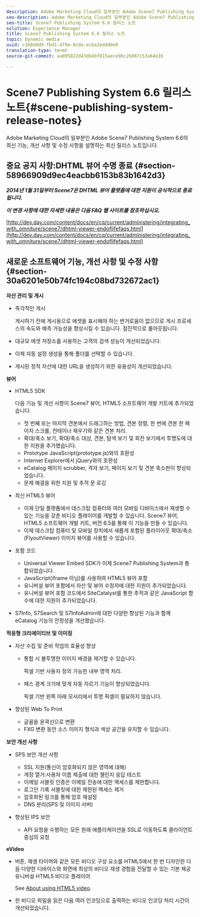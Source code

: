 ```yaml
---
description: Adobe Marketing Cloud의 일부분인 Adobe Scene7 Publishing System 6.6의 최신 기능, 개선 사항 및 수정 사항을 설명하는 최신 릴리스 노트입니다.
seo-description: Adobe Marketing Cloud의 일부분인 Adobe Scene7 Publishing System 6.6의 최신 기능, 개선 사항 및 수정 사항을 설명하는 최신 릴리스 노트입니다.
seo-title: Scene7 Publishing System 6.6 릴리스 노트
solution: Experience Manager
title: Scene7 Publishing System 6.6 릴리스 노트
topic: Dynamic media
uuid: c168d8d9-fbd1-4f9e-8cda-ecba3ed4d0e0
translation-type: tm+mt
source-git-commit: aa095022d43db4bf815aece9bc2b087c53a64e1b

---
```



# Scene7 Publishing System 6.6 릴리스 노트{#scene-publishing-system-release-notes}

Adobe Marketing Cloud의 일부분인 Adobe Scene7 Publishing System 6.6의 최신 기능, 개선 사항 및 수정 사항을 설명하는 최신 릴리스 노트입니다.

## 중요 공지 사항:DHTML 뷰어 수명 종료 {#section-58966909d9ec4eacbb6153b83b1642d3}

***2014년 1월 31일부터 Scene7은 DHTML 뷰어 플랫폼에 대한 지원이 공식적으로 종료됩니다.***

***이 변경 사항에 대한 자세한 내용은 다음 FAQ 웹 사이트를 참조하십시오.***

[http://dev.day.com/content/docs/en/cq/current/administering/integrating_with_omniture/scene7/dhtml-viewer-endoflifefaqs.html](http://dev.day.com/content/docs/en/cq/current/administering/integrating_with_omniture/scene7/dhtml-viewer-endoflifefaqs.html)

## 새로운 소프트웨어 기능, 개선 사항 및 수정 사항 {#section-30a6201e50b74fc194c08bd732672ac1}

**자산 관리 및 게시**

* 즉각적인 게시

   게시하기 전에 게시용으로 에셋을 표시해야 하는 번거로움이 없으므로 게시 프로세스의 속도와 예측 가능성을 향상시킬 수 있습니다. 점진적으로 롤아웃됩니다.

* 대규모 에셋 저장소를 사용하는 고객의 검색 성능이 개선되었습니다.
* 이제 자동 설정 생성을 통해 폴더를 선택할 수 있습니다.
* 게시된 정적 자산에 대한 URL을 생성하기 위한 유용성이 개선되었습니다.

**뷰어**

* HTML5 SDK

   다음 기능 및 개선 사항이 Scene7 뷰어, HTML5 소프트웨어 개발 키트에 추가되었습니다.

   * 첫 번째 또는 마지막 견본에서 드래그하는 방법, 견본 정렬, 한 번에 견본 한 페이지 스크롤, 컨테이너 채우기와 같은 견본 처리.
   * 확대/축소 보기, 확대/축소 대상, 견본, 탐색 보기 및 회전 보기에서 투명도에 대한 지원을 추가했습니다.
   * Prototype JavaScript(prototype.js)와의 호환성
   * Internet Explorer에서 jQuery와의 호환성
   * eCatalog 페이지 scrubber, 격자 보기, 페이지 보기 및 견본 축소판이 향상되었습니다.
   * 문제 해결을 위한 지원 및 추적 문 로깅

* 최신 HTML5 뷰어

   * 이제 단일 플랫폼에서 데스크탑 컴퓨터와 여러 모바일 디바이스에서 재생할 수 있는 기능을 갖춘 비디오 플레이어를 개발할 수 있습니다. Scene7 뷰어, HTML5 소프트웨어 개발 키트, 버전 6.5를 통해 이 기능을 만들 수 있습니다.
   * 이제 데스크탑 컴퓨터 및 모바일 장치에서 새롭게 포함된 플라이아웃 확대/축소(FlyoutViewer) 이미지 뷰어를 사용할 수 있습니다.

* 포함 코드

   * Universal Viewer Embed SDK가 이제 Scene7 Publishing System과 통합되었습니다.
   * JavaScript(iframe 아님)를 사용하여 HTML5 뷰어 포함
   * 유니버설 뷰어 포함에서 자산 및 뷰어 수정자에 대한 지원이 추가되었습니다.
   * 유니버설 뷰어 포함 코드에서 SiteCatalyst를 통한 추적과 같은 JavaScript 함수에 대한 지원이 추가되었습니다.

* S7Info, S7Search 및 S7InfoAdmin에 대한 다양한 향상된 기능과 함께 eCatalog 기능의 안정성을 개선했습니다.

**적응형 크리에이티브 및 이미징**

* 자산 수집 및 준비 작업의 효율성 향상

   * 통합 시 불투명한 이미지 배경을 제거할 수 있습니다.

      픽셀 기반 사용자 정의 가능한 내부 영역 처리.
   * 패스 경계 크기에 맞게 자동 자르기 기능이 향상되었습니다.

      픽셀 기반 왼쪽 아래 모서리에서 투명 픽셀이 필요하지 않습니다.

* 향상된 Web To Print

   * 글꼴을 윤곽선으로 변환
   * FXG 변환 동안 소스 이미지 형식과 색상 공간을 유지할 수 있습니다.

**보안 개선 사항**

* SPS 보안 개선 사항

   * SSL 지원(통신이 암호화되지 않은 영역에 대해)
   * 계정 열거:사용자 이름 제출에 대한 챌린지 응답 테스트
   * 이메일 서블릿 인증은 이메일 전송에 대한 액세스를 제한합니다.
   * 로그인 기록 서블릿에 대한 제한된 액세스 제거
   * 암호화된 링크를 통해 암호 재설정
   * DNS 분리(SPS 및 이미지 서버)

* 향상된 IPS 보안

   * API 요청을 수행하는 모든 원래 애플리케이션을 SSL로 이동하도록 클라이언트 중심의 요청

**eVideo**

* 버튼, 재생 타이머와 같은 모든 비디오 구성 요소를 HTML5에서 한 번 디자인한 다음 다양한 디바이스와 화면에 최상의 비디오 재생 경험을 전달할 수 있는 기본 제공 유니버설 HTML5 비디오 플레이어

   See [About using HTML5 video](http://help.adobe.com/en_US/scene7/using/WS98ca2e6790647c064dcc4e2c1399dadca0f-8000.html).

* 한 비디오 파일을 읽은 다음 여러 인코딩으로 출력하는 비디오 인코딩 처리 시간이 개선되었습니다.

